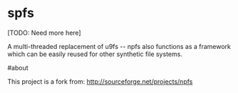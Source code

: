 # spfs

[TODO: Need more here]

A multi-threaded replacement of u9fs -- npfs also functions as a framework
which can be easily reused for other synthetic file systems.

#about

This project is a fork from: http://sourceforge.net/projects/npfs


